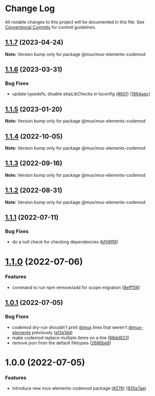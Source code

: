 # Change Log

All notable changes to this project will be documented in this file.
See [Conventional Commits](https://conventionalcommits.org) for commit guidelines.

## [1.1.7](https://github.com/muxinc/elements/compare/@mux/mux-elements-codemod@1.1.6...@mux/mux-elements-codemod@1.1.7) (2023-04-24)

**Note:** Version bump only for package @mux/mux-elements-codemod





## [1.1.6](https://github.com/muxinc/elements/compare/@mux/mux-elements-codemod@1.1.5...@mux/mux-elements-codemod@1.1.6) (2023-03-31)


### Bug Fixes

* update typedefs, disable skipLibChecks in tsconfig ([#601](https://github.com/muxinc/elements/issues/601)) ([1664aec](https://github.com/muxinc/elements/commit/1664aec20e4cf4a59779848b298d4504eef24080))





## [1.1.5](https://github.com/muxinc/elements/compare/@mux/mux-elements-codemod@1.1.4...@mux/mux-elements-codemod@1.1.5) (2023-01-20)

**Note:** Version bump only for package @mux/mux-elements-codemod





## [1.1.4](https://github.com/muxinc/elements/compare/@mux/mux-elements-codemod@1.1.3...@mux/mux-elements-codemod@1.1.4) (2022-10-05)

**Note:** Version bump only for package @mux/mux-elements-codemod

## [1.1.3](https://github.com/muxinc/elements/compare/@mux/mux-elements-codemod@1.1.2...@mux/mux-elements-codemod@1.1.3) (2022-09-16)

**Note:** Version bump only for package @mux/mux-elements-codemod

## [1.1.2](https://github.com/muxinc/elements/compare/@mux/mux-elements-codemod@1.1.1...@mux/mux-elements-codemod@1.1.2) (2022-08-31)

**Note:** Version bump only for package @mux/mux-elements-codemod

## [1.1.1](https://github.com/muxinc/elements/compare/@mux/mux-elements-codemod@1.1.0...@mux/mux-elements-codemod@1.1.1) (2022-07-11)

### Bug Fixes

- do a null check for checking dependencies ([bf06ff9](https://github.com/muxinc/elements/commit/bf06ff9dae2727302d7ba7775fdab5decf214f65))

# [1.1.0](https://github.com/muxinc/elements/compare/@mux/mux-elements-codemod@1.0.1...@mux/mux-elements-codemod@1.1.0) (2022-07-06)

### Features

- command to run npm remove/add for scope migration ([8eff156](https://github.com/muxinc/elements/commit/8eff156dc8797191ba491767068258a0f750ef70))

## [1.0.1](https://github.com/muxinc/elements/compare/@mux/mux-elements-codemod@1.0.0...@mux/mux-elements-codemod@1.0.1) (2022-07-05)

### Bug Fixes

- codemod dry-run shouldn't print [@mux](https://github.com/mux) lines that weren't [@mux-elements](https://github.com/mux-elements) previously ([a12e1dd](https://github.com/muxinc/elements/commit/a12e1dd268bd2437eb1d63e6963c7df673d668b9))
- make codemod replace multiple items on a line ([68dd623](https://github.com/muxinc/elements/commit/68dd6238b88a72bde4bd6d11c034d99a1c33bbc8))
- remove json from the default filetypes ([2686be8](https://github.com/muxinc/elements/commit/2686be8e584070fb6d07d9d278293bb0bf47b0e8))

# 1.0.0 (2022-07-05)

### Features

- introduce new mux-elements-codemod package ([#276](https://github.com/muxinc/elements/issues/276)) ([935e7ae](https://github.com/muxinc/elements/commit/935e7aecbca0892c199674555131751cc1eab117))

